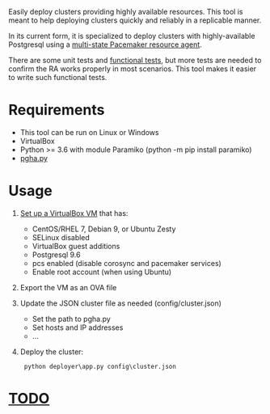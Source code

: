 Easily deploy clusters providing highly available resources. This tool 
is meant to help deploying clusters quickly and reliably in a replicable manner. 

In its current form, it is specialized to deploy clusters with highly-available 
Postgresql using a [multi-state Pacemaker resource agent](https://github.com/ulodciv/pgha). 

There are some unit tests and
[functional tests](https://github.com/ulodciv/deploy_cluster/wiki/Functional-Tests),
but more tests are needed to confirm the RA works properly in most scenarios. 
This tool makes it easier to write such functional tests.

# Requirements

- This tool can be run on Linux or Windows
- VirtualBox
- Python >= 3.6 with module Paramiko (python -m pip install paramiko)
- [pgha.py](https://github.com/ulodciv/pgha)

# Usage

1. [Set up a VirtualBox VM](https://docs.google.com/spreadsheets/d/11X_08SDureZ3w_JtihwkJca39ldbIaz9yn7CZgZM9a8/edit?usp=sharing) that has:
    - CentOS/RHEL 7, Debian 9, or Ubuntu Zesty
    - SELinux disabled
    - VirtualBox guest additions
    - Postgresql 9.6 
    - pcs enabled (disable corosync and pacemaker services)
    - Enable root account (when using Ubuntu)
    
1. Export the VM as an OVA file 
    
1. Update the JSON cluster file as needed (config/cluster.json)
    - Set the path to pgha.py
    - Set hosts and IP addresses
    - ...

1. Deploy the cluster: 
   
        python deployer\app.py config\cluster.json

# [TODO](https://github.com/ulodciv/deploy_cluster/wiki/TODO)

